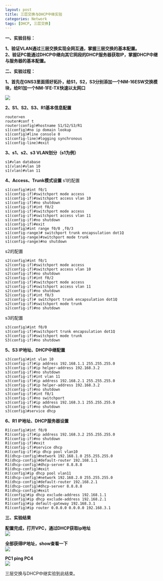 ```yaml
---
layout: post
title: 三层交换与DHCP中继实验
categories: Network
tags: [DHCP, 三层交换]
---
```


**一、实验目标：**

**1、验证VLAN通过三层交换实现全网互通，掌握三层交换的基本配置。  
2、验证PC能通过DHCP中继向其它网段的DHCP服务器获取IP，掌握DHCP中继与服务器的基本配置。**  
  
**二、实验过程：**

**1、首先在GNS3里面搭好拓扑，给S1，S2，S3分别添加一个NM-16ESW交换模块，给R1加一个NM-1FE-TX快速以太网口**

![](http://songtl.com/wp-content/uploads/2012/08/未命名.jpg)

**2、S1、S2、S3、R1基本信息配置**

    router>en
    router#conf t
    router(config)#hostname S1/S2/S3/R1
    s1(config)#no ip domain lookup
    s1(config)#line console 0
    s1(config-line)#logging synchronous
    s1(config-line)#exit
    

**3、s1、s2、s3 VLAN划分（s1为例）**

    s1#vlan database
    s1(vlan)#vlan 10
    s1(vlan)#vlan 11
    

**4、Access、Trunk模式设置**
s1的配置

    s1(config)#int f0/1
    s1(config-if)#switchport mode access
    s1(config-if)#switchport access vlan 10
    s1(config-if)#no shutdown
    s1(config-if)#int f0/2
    s1(config-if)#switchport mode access
    s1(config-if)#switchport access vlan 11
    s1(config-if)#no shutdown
    s1(config-if)#exit
    s1(config)#int range f0/0 ,f0/3
    s1(config-range)# switchport trunk encapsulation dot1Q
    s1(config-range)#switchport mode trunk
    s1(config-range)#no shutdown
    

s2的配置

    s2(config)#int f0/1
    s2(config-if)#switchport mode access
    s2(config-if)#switchport access vlan 10
    s2(config-if)#no shutdown
    s2(config-if)#int f0/2
    s2(config-if)#switchport mode access
    s2(config-if)#switchport access vlan 11
    s2(config-if)#no shutdown
    S2(config-if)#int f0/3
    s2(config-if)# switchport trunk encapsulation dot1Q
    s2(config-if)#switchport mode trunk
    s2(config-if)#no shutdown
    

s3的配置

    s3(config)#int f0/0
    s3(config-if)#switchport trunk encapsulation dot1Q
    s3(config-if)#switchport mode trunk
    S3(config-if)#no shutdown
    

**5、S3 IP地址、DHCP中继配置**

    s3(config)#int vlan 10
    s3(config-if)#ip address 192.168.1.1 255.255.255.0
    s3(config-if)#ip helper-address 192.168.3.2
    s3(config-if)#no shutdown
    s3(config-if)#int vlan 11
    s3(config-if)#ip address 192.168.2.1 255.255.255.0
    s3(config-if)#ip helper-address 192.168.3.2
    s3(config-if)#no shutdown
    s3(config-if)#int f0/1
    s3(config-if)#no switchport
    s3(config-if)#ip address 192.168.3.1 255.255.255.0
    s3(config-if)#no shutdown
    s3(config)#service dhcp
    

**6、R1 IP地址、DHCP服务器设置**

    R1(config)#int f0/0
    R1(config-if)#ip address 192.168.3.2 255.255.255.0
    R1(config-if)#no shutdown
    R1(config-if)#exit
    R1(config-if)#service dhcp
    R1(config-if)#ip dhcp pool vlan10
    R1(dhcp-config)#network 192.168.1.0 255.255.255.0
    R1(dhcp-config)#default-router 192.168.1.1
    R1(dhcp-config)#dhcp-server 8.8.8.8
    R1(dhcp-config)#exit
    R1(config)#ip dhcp pool vlan11
    R1(dhcp-config)#network 192.168.2.0 255.255.255.0
    R1(dhcp-config)#default-router 192.168.2.1
    R1(dhcp-config)#dhcp-server 8.8.8.8
    R1(dhcp-config)#exit
    R1(config)#ip dhcp exclude-address 192.168.1.1
    R1(config)#ip dhcp exclude-address 192.168.2.1
    R1(config)#ip default-gateway 192.168.3.1
    R1(config)#ip router 0.0.0.0 0.0.0.0 192.168.3.1
    

**三、实验结果**

**配置完成，打开VPC，通过DHCP获取ip地址**  
![](http://songtl.com/wp-content/uploads/2012/08/未命名1.jpg)

**全部获得IP地址，show查看一下**  
![](http://songtl.com/wp-content/uploads/2012/08/未命名21.jpg)

**PC1 ping PC4**  
![](http://songtl.com/wp-content/uploads/2012/08/未命名3.jpg)


三层交换与DHCP中继实验到此结束。

